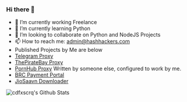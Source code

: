 ### Hi there 👋

- 🔭 I’m currently working Freelance
- 🌱 I’m currently learning Python
- 👯 I’m looking to collaborate on Python and NodeJS Projects
- 📫 How to reach me: admin@hashhackers.com
- Published Projects by Me are below
- [Telegram Proxy](https://github.com/TelegramWeb/web.telegram.org)
- [ThePirateBay Proxy](https://thepiratebay.ind.in)
- [PornHub Proxy](https://pornhubproxy.ga) Written by someone else, configured to work by me.
- [BRC Payment Portal](https://portal.brcgroup.org)
- [JioSaavn Downloader](https://jiosaavn.ga)

![cdfxscrq's Github Stats](https://github-readme-stats.vercel.app/api?username=cdfxscrq&show_icons=true&title_color=fff&icon_color=79ff97&text_color=9f9f9f&bg_color=151515)
